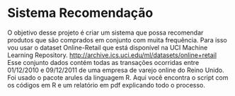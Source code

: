 # Sistema Recomendação

O objetivo desse projeto é criar um sistema que possa recomendar produtos que são comprados em conjunto com muita frequência. Para isso vou usar o dataset Online-Retail que está disponível na UCI Machine Learning Repository. http://archive.ics.uci.edu/ml/datasets/online+retail
Esse conjunto dados contém todas as transações ocorridas entre 01/12/2010 e 09/12/2011 de uma empresa de varejo online do Reino Unido.
Foi usado o pacote arules da linguagem R. Aqui você encontra o script com os códigos em R e um relatório em pdf explicando todo o processo.
